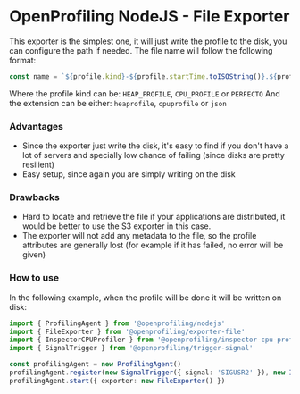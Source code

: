 # OpenProfiling NodeJS - File Exporter

This exporter is the simplest one, it will just write the profile to the disk, you can configure the path if needed.
The file name will follow the following format:

```js
const name = `${profile.kind}-${profile.startTime.toISOString()}.${profile.extension}`
```

Where the profile kind can be: `HEAP_PROFILE`, `CPU_PROFILE` or `PERFECTO`
And the extension can be either: `heaprofile`, `cpuprofile` or `json`

### Advantages

- Since the exporter just write the disk, it's easy to find if you don't have a lot of servers and specially low chance of failing (since disks are pretty resilient)
- Easy setup, since again you are simply writing on the disk

### Drawbacks

- Hard to locate and retrieve the file if your applications are distributed, it would be better to use the S3 exporter in this case.
- The exporter will not add any metadata to the file, so the profile attributes are generally lost (for example if it has failed, no error will be given)

### How to use

In the following example, when the profile will be done it will be written on disk:

```ts
import { ProfilingAgent } from '@openprofiling/nodejs'
import { FileExporter } from '@openprofiling/exporter-file'
import { InspectorCPUProfiler } from '@openprofiling/inspector-cpu-profiler'
import { SignalTrigger } from '@openprofiling/trigger-signal'

const profilingAgent = new ProfilingAgent()
profilingAgent.register(new SignalTrigger({ signal: 'SIGUSR2' }), new InspectorCPUProfiler())
profilingAgent.start({ exporter: new FileExporter() })
```
